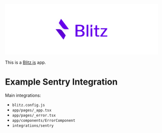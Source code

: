 [![Blitz.js](https://raw.githubusercontent.com/blitz-js/art/master/github-cover-photo.png)](https://blitzjs.com)

This is a [Blitz.js](https://github.com/blitz-js/blitz) app.

# Example Sentry Integration


Main integrations:
- `blitz.config.js`
- `app/pages/_app.tsx`
- `app/pages/_error.tsx`
- `app/components/ErrorComponent`
- `integrations/sentry`
